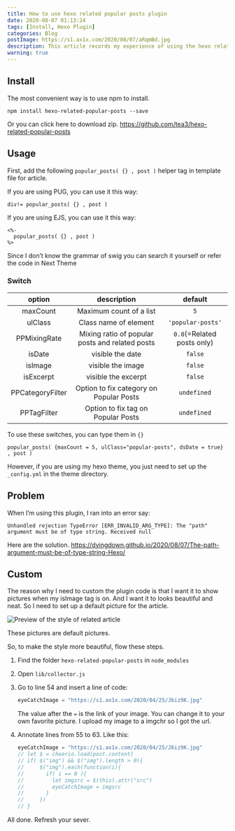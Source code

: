 ```yaml
---
title: How to use hexo related popular posts plugin
date: 2020-08-07 01:13:24
tags: [Install, Hexo Plugin]
categories: Blog
postImage: https://s1.ax1x.com/2020/08/07/aRqmBd.jpg
description: This article records my experience of using the hexo related popular posts plugin. And how to modify the plugin to make it suitable for my theme.
warning: true
---
```


## Install

The most convenient way is to use npm to install.

```
npm install hexo-related-popular-posts --save
```

Or you can click here to download zip. https://github.com/tea3/hexo-related-popular-posts

## Usage

First, add the following `popular_posts( {} , post )` helper tag in template file for article.

If you are using PUG, you can use it this way:

```
div!= popular_posts( {} , post )
```

If you are using EJS, you can use it this way:

```
<%-
  popular_posts( {} , post )
%>
```

Since I don’t know the grammar of swig you can search it yourself or refer the code in Next Theme

### Switch

|      option      |                   description                   |          default           |
| :--------------: | :---------------------------------------------: | :------------------------: |
|     maxCount     |             Maximum count of a list             |            `5`             |
|     ulClass      |              Class name of element              |     `'popular-posts'`      |
|   PPMixingRate   | Mixing ratio of popular posts and related posts | `0.0`(=Related posts only) |
|      isDate      |                visible the date                 |          `false`           |
|     isImage      |                visible the image                |          `false`           |
|    isExcerpt     |               visible the excerpt               |          `false`           |
| PPCategoryFilter |     Option to fix category on Popular Posts     |        `undefined`         |
|   PPTagFilter    |       Option to fix tag on Popular Posts        |        `undefined`         |

To use these switches, you can type them in `{}`

```
popular_posts( {maxCount = 5, ulClass="popular-posts", dsDate = true} , post )
```

However, if you are using my hexo theme, you just need to set up the `_config.yml` in the theme directory.

## Problem

When I’m using this plugin, I ran into an error say:

```
Unhandled rejection TypeError [ERR_INVALID_ARG_TYPE]: The "path" argument must be of type string. Received null
```

Here are the solution. https://dyingdown.github.io/2020/08/07/The-path-argument-must-be-of-type-string-Hexo/

## Custom

The reason why I need to custom the plugin code is that I want it to show pictures when my isImage tag is on. And I want it to looks beautiful and neat. So I need to set up a default picture for the article.

![Preview of the style of related article](https://s1.ax1x.com/2020/08/07/aWrKc8.png)

These pictures are default pictures.

So, to make the style more beautiful, flow these steps.

1. Find the folder `hexo-related-popular-posts` in `node_modules`

2. Open `lib/collector.js`

3. Go to line 54 and insert a line of code:

   ```javascript
   eyeCatchImage = "https://s1.ax1x.com/2020/04/25/J6iz9K.jpg"
   ```

   The value after the `=` is the link of your image. You can change it to your own favorite picture. I upload my image to a imgchr so I got the url.

4. Annotate lines from 55 to 63. Like this:

   ```javascript
   eyeCatchImage = "https://s1.ax1x.com/2020/04/25/J6iz9K.jpg"
   // let $ = cheerio.load(post.content)
   // if( $("img") && $("img").length > 0){
   //     $("img").each(function(i){
   //       if( i == 0 ){
   //         let imgsrc = $(this).attr("src")
   //         eyeCatchImage = imgsrc
   //       }
   //     })
   // }
   ```

All done. Refresh your sever.